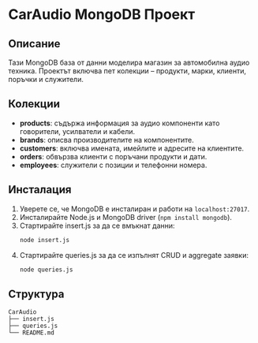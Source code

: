 # CarAudio MongoDB Проект

## Описание
Тази MongoDB база от данни моделира магазин за автомобилна аудио техника. Проектът включва пет колекции – продукти, марки, клиенти, поръчки и служители.

## Колекции
- **products**: съдържа информация за аудио компоненти като говорители, усилватели и кабели.
- **brands**: описва производителите на компонентите.
- **customers**: включва имената, имейлите и адресите на клиентите.
- **orders**: обвързва клиенти с поръчани продукти и дати.
- **employees**: служители с позиции и телефонни номера.

## Инсталация
1. Уверете се, че MongoDB е инсталиран и работи на `localhost:27017`.
2. Инсталирайте Node.js и MongoDB driver (`npm install mongodb`).
3. Стартирайте insert.js за да се вмъкнат данни:
   ```bash
   node insert.js
   ```
4. Стартирайте queries.js за да се изпълнят CRUD и aggregate заявки:
   ```bash
   node queries.js
   ```

## Структура
```
CarAudio
├── insert.js
├── queries.js
└── README.md
```
